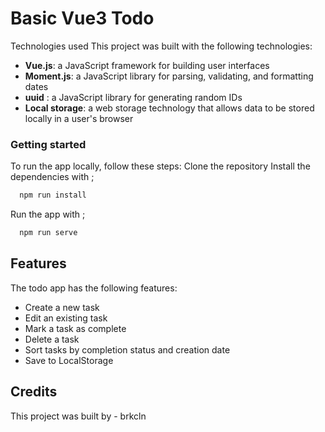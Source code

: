 # Basic Vue3 Todo

Technologies used
This project was built with the following technologies:

- **Vue.js**: a JavaScript framework for building user interfaces
- **Moment.js**: a JavaScript library for parsing, validating, and formatting dates
- **uuid** : a JavaScript library for generating random IDs
- **Local storage**: a web storage technology that allows data to be stored locally in a user's browser

### Getting started
To run the app locally, follow these steps:
Clone the repository
Install the dependencies with ;
```bash
  npm run install
```
Run the app with ; 
```bash
  npm run serve
```
## Features
The todo app has the following features:
- Create a new task
- Edit an existing task
- Mark a task as complete
- Delete a task
- Sort tasks by completion status and creation date
- Save to LocalStorage
## Credits
This project was built by - brkcln
